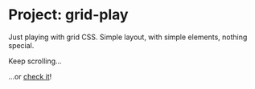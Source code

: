 # Project: grid-play

Just playing with grid CSS. Simple layout, with simple elements, nothing special.

Keep scrolling...

...or [check it](https://kamilrogala.github.io/grid-play/)!